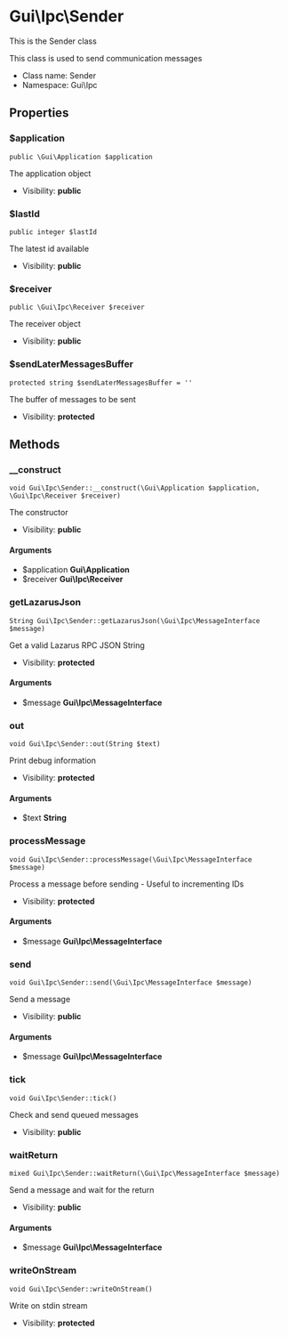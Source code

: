 Gui\Ipc\Sender
===============

This is the Sender class

This class is used to send communication messages


* Class name: Sender
* Namespace: Gui\Ipc





Properties
----------


### $application

    public \Gui\Application $application

The application object



* Visibility: **public**


### $lastId

    public integer $lastId

The latest id available



* Visibility: **public**


### $receiver

    public \Gui\Ipc\Receiver $receiver

The receiver object



* Visibility: **public**


### $sendLaterMessagesBuffer

    protected string $sendLaterMessagesBuffer = ''

The buffer of messages to be sent



* Visibility: **protected**


Methods
-------


### __construct

    void Gui\Ipc\Sender::__construct(\Gui\Application $application, \Gui\Ipc\Receiver $receiver)

The constructor



* Visibility: **public**


#### Arguments
* $application **Gui\Application**
* $receiver **Gui\Ipc\Receiver**



### getLazarusJson

    String Gui\Ipc\Sender::getLazarusJson(\Gui\Ipc\MessageInterface $message)

Get a valid Lazarus RPC JSON String



* Visibility: **protected**


#### Arguments
* $message **Gui\Ipc\MessageInterface**



### out

    void Gui\Ipc\Sender::out(String $text)

Print debug information



* Visibility: **protected**


#### Arguments
* $text **String**



### processMessage

    void Gui\Ipc\Sender::processMessage(\Gui\Ipc\MessageInterface $message)

Process a message before sending - Useful to incrementing IDs



* Visibility: **protected**


#### Arguments
* $message **Gui\Ipc\MessageInterface**



### send

    void Gui\Ipc\Sender::send(\Gui\Ipc\MessageInterface $message)

Send a message



* Visibility: **public**


#### Arguments
* $message **Gui\Ipc\MessageInterface**



### tick

    void Gui\Ipc\Sender::tick()

Check and send queued messages



* Visibility: **public**




### waitReturn

    mixed Gui\Ipc\Sender::waitReturn(\Gui\Ipc\MessageInterface $message)

Send a message and wait for the return



* Visibility: **public**


#### Arguments
* $message **Gui\Ipc\MessageInterface**



### writeOnStream

    void Gui\Ipc\Sender::writeOnStream()

Write on stdin stream



* Visibility: **protected**



